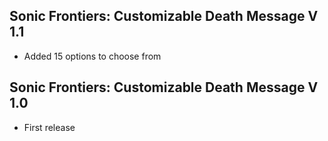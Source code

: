 ## Sonic Frontiers: Customizable Death Message V 1.1
- Added 15 options to choose from

## Sonic Frontiers: Customizable Death Message V 1.0
- First release
